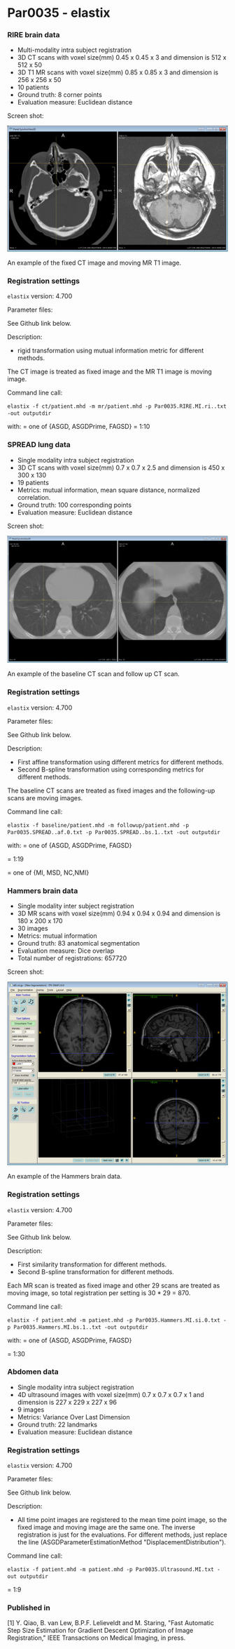 # Par0035 - elastix

###  RIRE brain data

* Multi-modality intra subject registration
* 3D CT scans with voxel size(mm) 0.45 x 0.45 x 3 and dimension is 512 x 512 x 50
* 3D T1 MR scans with voxel size(mm) 0.85 x 0.85 x 3 and dimension is 256 x 256 x 50
* 10 patients
* Ground truth: 8 corner points
* Evaluation measure: Euclidean distance

Screen shot:

![alt-text](0035RIREdata.png)

An example of the fixed CT image and moving MR T1 image.

###  Registration settings

`elastix` version: 4.700

Parameter files:

See Github link below.

Description:

* rigid transformation using mutual information metric for different methods.

The CT image is treated as fixed image and the MR T1 image is moving image.

Command line call:


    elastix -f ct/patient.mhd -m mr/patient.mhd -p Par0035.RIRE.MI.ri..txt -out outputdir


with:  = one of {ASGD, ASGDPrime, FAGSD}  = 1:10

###  SPREAD lung data

* Single modality intra subject registration
* 3D CT scans with voxel size(mm) 0.7 x 0.7 x 2.5 and dimension is 450 x 300 x 130
* 19 patients
* Metrics: mutual information, mean square distance, normalized correlation.
* Ground truth: 100 corresponding points
* Evaluation measure: Euclidean distance

Screen shot:

![alt-text](0035SPREADLungCT.png)

An example of the baseline CT scan and follow up CT scan.

###  Registration settings

`elastix` version: 4.700

Parameter files:

See Github link below.

Description:

* First affine transformation using different metrics for different methods.
* Second B-spline transformation using corresponding metrics for different methods.

The baseline CT scans are treated as fixed images and the following-up scans are moving images.

Command line call:


    elastix -f baseline/patient.mhd -m followup/patient.mhd -p Par0035.SPREAD..af.0.txt -p Par0035.SPREAD..bs.1..txt -out outputdir


with:  = one of {ASGD, ASGDPrime, FAGSD}

 = 1:19

 = one of {MI, MSD, NC,NMI}

###  Hammers brain data

* Single modality inter subject registration
* 3D MR scans with voxel size(mm) 0.94 x 0.94 x 0.94 and dimension is 180 x 200 x 170
* 30 images
* Metrics: mutual information
* Ground truth: 83 anatomical segmentation
* Evaluation measure: Dice overlap
* Total number of registrations: 657720

Screen shot:

![alt-text](HammersBrain.png)

An example of the Hammers brain data.

###  Registration settings

`elastix` version: 4.700

Parameter files:

See Github link below.

Description:

* First similarity transformation for different methods.
* Second B-spline transformation for different methods.

Each MR scan is treated as fixed image and other 29 scans are treated as moving image, so total registration per setting is 30 * 29 = 870.

Command line call:


    elastix -f patient.mhd -m patient.mhd -p Par0035.Hammers.MI.si.0.txt -p Par0035.Hammers.MI.bs.1..txt -out outputdir


with:  = one of {ASGD, ASGDPrime, FAGSD}

 = 1:30

###  Abdomen data

* Single modality intra subject registration
* 4D ultrasound images with voxel size(mm) 0.7 x 0.7 x 0.7 x 1 and dimension is 227 x 229 x 227 x 96
* 9 images
* Metrics: Variance Over Last Dimension
* Ground truth: 22 landmarks
* Evaluation measure: Euclidean distance

###  Registration settings

`elastix` version: 4.700

Parameter files:

See Github link below.

Description:

* All time point images are registered to the mean time point image, so the fixed image and moving image are the same one. The inverse registration is just for the evaluations. For different methods, just replace the line (ASGDParameterEstimationMethod "DisplacementDistribution").

Command line call:


    elastix -f patient.mhd -m patient.mhd -p Par0035.Ultrasound.MI.txt -out outputdir


 = 1:9

###  Published in

[1] Y. Qiao, B. van Lew, B.P.F. Lelieveldt and M. Staring, "Fast Automatic Step Size Estimation for Gradient Descent Optimization of Image Registration," IEEE Transactions on Medical Imaging, in press.

